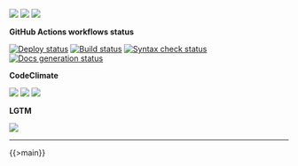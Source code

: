 ![](https://img.shields.io/github/package-json/v/kaskadi/products-api)
![](https://img.shields.io/badge/code--style-standard-blue)
![](https://img.shields.io/github/license/kaskadi/products-api?color=blue)

**GitHub Actions workflows status**

[![Deploy status](https://img.shields.io/github/workflow/status/kaskadi/products-api/deploy?label=deployed&logo=Amazon%20AWS)](https://github.com/kaskadi/products-api/actions?query=workflow%3Adeploy)
[![Build status](https://img.shields.io/github/workflow/status/kaskadi/products-api/build?label=build&logo=mocha)](https://github.com/kaskadi/products-api/actions?query=workflow%3Abuild)
[![Syntax check status](https://img.shields.io/github/workflow/status/kaskadi/products-api/syntax-check?label=syntax-check&logo=serverless)](https://github.com/kaskadi/products-api/actions?query=workflow%3Asyntax-check)
[![Docs generation status](https://img.shields.io/github/workflow/status/kaskadi/products-api/generate-docs?label=docs&logo=read-the-docs)](https://github.com/kaskadi/products-api/actions?query=workflow%3Agenerate-docs)

**CodeClimate**

[![](https://img.shields.io/codeclimate/maintainability/kaskadi/products-api?label=maintainability&logo=Code%20Climate)](https://codeclimate.com/github/kaskadi/products-api)
[![](https://img.shields.io/codeclimate/tech-debt/kaskadi/products-api?label=technical%20debt&logo=Code%20Climate)](https://codeclimate.com/github/kaskadi/products-api)
[![](https://img.shields.io/codeclimate/coverage/kaskadi/products-api?label=test%20coverage&logo=Code%20Climate)](https://codeclimate.com/github/kaskadi/products-api)

**LGTM**

[![](https://img.shields.io/lgtm/grade/javascript/github/kaskadi/products-api?label=code%20quality&logo=LGTM)](https://lgtm.com/projects/g/kaskadi/products-api/?mode=list&logo=LGTM)

<!-- You can add badges inside of this section if you'd like -->

****

<!-- automatically generated documentation will be placed in here -->
{{>main}}
<!-- automatically generated documentation will be placed in here -->

<!-- You can customize this template as you'd like! -->